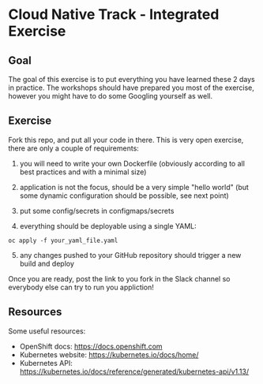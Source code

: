 # Cloud Native Track - Integrated Exercise

## Goal

The goal of this exercise is to put everything you have learned these 2 days in 
practice.  The workshops should have prepared you most of the exercise, however 
you might have to do some Googling yourself as well.

## Exercise

Fork this repo, and put all your code in there.  This is very open exercise, 
there are only a couple of requirements:

1. you will need to write your own Dockerfile (obviously according to all best 
practices and with a minimal size)

2. application is not the focus, should be a very simple "hello world" (but some 
dynamic configuration should be possible, see next point)

3. put some config/secrets in configmaps/secrets

4. everything should be deployable using a single YAML:

```
oc apply -f your_yaml_file.yaml
```

5. any changes pushed to your GitHub repository should trigger a new build and 
deploy

Once you are ready, post the link to you fork in the Slack channel so everybody 
else can try to run you appliction!

## Resources

Some useful resources:

* OpenShift docs: https://docs.openshift.com
* Kubernetes website: https://kubernetes.io/docs/home/
* Kubernetes API: https://kubernetes.io/docs/reference/generated/kubernetes-api/v1.13/